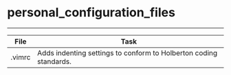 # personal_configuration_files

---
File | Task
---|---
.vimrc | Adds indenting settings to conform to Holberton coding standards.
